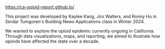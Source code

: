 https://ca-opioid-report.github.io/

This project was developed by Kaylee Kang, Jiro Walters, and Ronny Hu in Serdar Tumgoren's Building News Applications class in Winter 2024.

We wanted to explore the opioid epidemic currently ongoing in California. Through data visualizations, maps, and reporting, we aimed to illustrate how opioids have affected the state over a decade. 